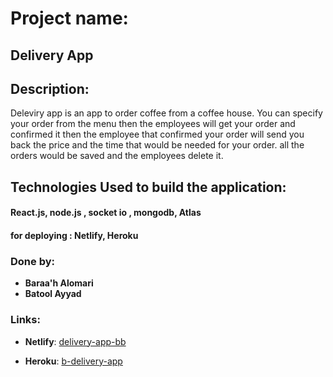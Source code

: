 # Project name:


## Delivery App


## Description:


Deleviry app is an app to order coffee from a coffee house. You can specify your order from the menu then the employees will get your order and confirmed it then the employee that confirmed your order will send you back the price  and the time that would be needed for your order.
all the orders would be saved and the employees delete it.


## Technologies Used to build the application:


#### React.js, node.js , socket io , mongodb, Atlas
#### for deploying : Netlify, Heroku


### Done by:


- **Baraa'h Alomari**
- **Batool Ayyad**


### Links:


- **Netlify**: [delivery-app-bb](https://delivery-app-bb.netlify.app/)


- **Heroku**: [b-delivery-app](https://b-delivery-app.herokuapp.com/)

